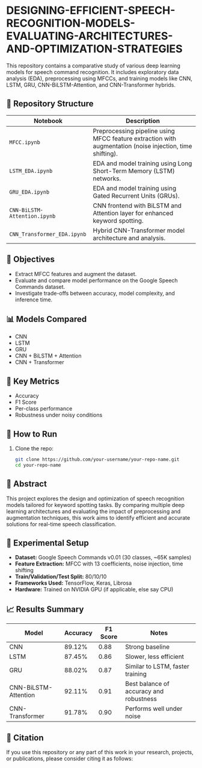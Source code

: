 # DESIGNING-EFFICIENT-SPEECH-RECOGNITION-MODELS-EVALUATING-ARCHITECTURES-AND-OPTIMIZATION-STRATEGIES


This repository contains a comparative study of various deep learning models for speech command recognition. It includes exploratory data analysis (EDA), preprocessing using MFCCs, and training models like CNN, LSTM, GRU, CNN-BiLSTM-Attention, and CNN-Transformer hybrids.

## 📂 Repository Structure

| Notebook | Description |
|----------|-------------|
| `MFCC.ipynb` | Preprocessing pipeline using MFCC feature extraction with augmentation (noise injection, time shifting). |
| `LSTM_EDA.ipynb` | EDA and model training using Long Short-Term Memory (LSTM) networks. |
| `GRU_EDA.ipynb` | EDA and model training using Gated Recurrent Units (GRUs). |
| `CNN-BiLSTM-Attention.ipynb` | CNN frontend with BiLSTM and Attention layer for enhanced keyword spotting. |
| `CNN_Transformer_EDA.ipynb` | Hybrid CNN-Transformer model architecture and analysis. |

## 🧠 Objectives

- Extract MFCC features and augment the dataset.
- Evaluate and compare model performance on the Google Speech Commands dataset.
- Investigate trade-offs between accuracy, model complexity, and inference time.

## 📊 Models Compared

- CNN
- LSTM
- GRU
- CNN + BiLSTM + Attention
- CNN + Transformer

## 🧪 Key Metrics

- Accuracy
- F1 Score
- Per-class performance
- Robustness under noisy conditions

## 🚀 How to Run

1. Clone the repo:
   ```bash
   git clone https://github.com/your-username/your-repo-name.git
   cd your-repo-name


## 📌 Abstract

This project explores the design and optimization of speech recognition models tailored for keyword spotting tasks. By comparing multiple deep learning architectures and evaluating the impact of preprocessing and augmentation techniques, this work aims to identify efficient and accurate solutions for real-time speech classification.


## 🧪 Experimental Setup

- **Dataset:** Google Speech Commands v0.01 (30 classes, ~65K samples)
- **Feature Extraction:** MFCC with 13 coefficients, noise injection, time shifting
- **Train/Validation/Test Split:** 80/10/10
- **Frameworks Used:** TensorFlow, Keras, Librosa
- **Hardware:** Trained on NVIDIA GPU (if applicable, else say CPU)


## 📈 Results Summary

| Model                    | Accuracy | F1 Score | Notes |
|-------------------------|----------|----------|-------|
| CNN                     | 89.12%   | 0.88     | Strong baseline |
| LSTM                    | 87.45%   | 0.86     | Slower, less efficient |
| GRU                     | 88.02%   | 0.87     | Similar to LSTM, faster training |
| CNN-BiLSTM-Attention    | 92.11%   | 0.91     | Best balance of accuracy and robustness |
| CNN-Transformer         | 91.78%   | 0.90     | Performs well under noise |


## 📌 Citation

If you use this repository or any part of this work in your research, projects, or publications, please consider citing it as follows:

